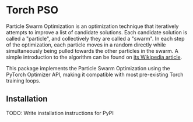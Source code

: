 # Torch PSO

Particle Swarm Optimization is an optimization technique that iteratively attempts to improve a list of candidate
solutions. Each candidate solution is called a "particle", and collectively they are called a "swarm". In each step of
the optimization, each particle moves in a random directly while simultaneously being pulled towards the other particles
in the swarm. A simple introduction to the algorithm can be found on 
[its Wikipedia article](https://en.wikipedia.org/wiki/Particle_swarm_optimization).

This package implements the Particle Swarm Optimization using the PyTorch Optimizer API, making it compatible with 
most pre-existing Torch training loops.

## Installation
TODO: Write installation instructions for PyPI